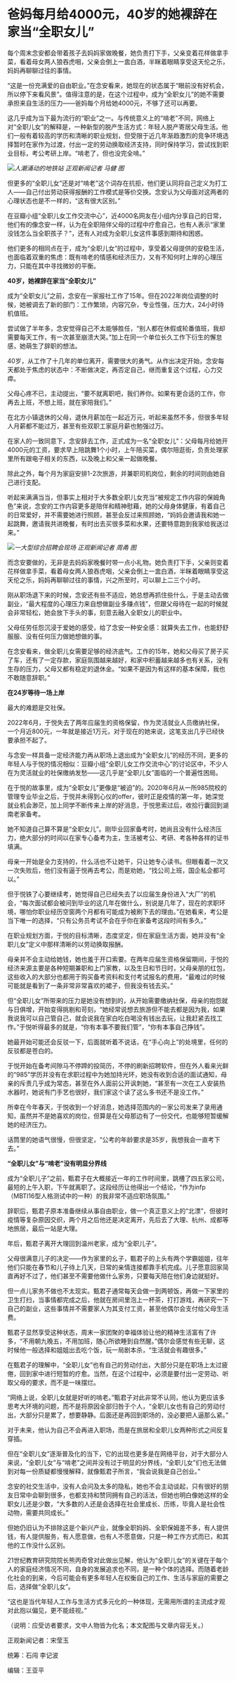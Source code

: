 # 爸妈每月给4000元，40岁的她裸辞在家当“全职女儿”

每个周末念安都会带着孩子去妈妈家做晚餐，她负责打下手，父亲变着花样做拿手菜，看着母女两人狼吞虎咽，父亲会倒上一盅白酒，半眯着眼睛享受这天伦之乐，妈妈再聊聊过往的事情。

“这是一份充满爱的自由职业。”在念安看来，她现在的状态属于“眼前没有好机会，所以停下来看风景”。值得注意的是，在这个过程中，成为“全职女儿”的她不需要承担来自生活的压力——爸妈每个月给她4000元，不够了还可以再要。

这几乎成为当下最为流行的“职业”之一。与传统意义上的“啃老”不同，网络上对“全职儿女”的解释是，一种新型的脱产生活方式：年轻人脱产寄居父母生活。他们一般有着较高的学历和清晰的职业规划，但受限于近几年渐趋激烈的竞争环境选择暂时在家作为过渡，付出一定的劳动换取经济支持，同时保持学习，尝试找到职业目标，考公考研上岸。“啃老了，但也没完全啃。”

![](https://inews.gtimg.com/news_bt/OL_1wKbzhWnUR8v4miR5VQLpECtKs26G1vvaWWrVsOllAAA/1000)_人潮涌动的地铁站
正观新闻记者 马健 图_

但更多的“全职儿女”还是对“啃老”这个词存在抗拒，他们更认同将自己定义为打工人——自己付出劳动获得报酬的工作模式是等价交换。念安认为父母面对这两者的心理状态也是不一样的，“这有很大区别。”

在豆瓣小组“全职儿女工作交流中心”，近4000名网友在小组内分享自己的日常，他们有的像念安一样，认为在全职陪伴父母的过程中疗愈自己，也有人表示“家里没钱怎么当全职孩子？”，还有人对成为全职儿女这件事感到期待和困惑。

他们更多的相同点在于，成为“全职儿女”的过程中，享受着父母提供的安稳生活，也面临着双重的焦虑：既有啃老的情感和经济压力，又有不知何时上岸的心理压力，只能在其中寻找微妙的平衡。

**40岁，她裸辞在家当“全职女儿”**

成为“全职女儿”之前，念安在一家报社工作了15年。但在2022年岗位调整的时候，她被调去了新的部门：工作繁琐，内容冗杂，专业性强，压力大，24小时待机值班。

尝试做了半年多，念安觉得自己不太能够胜任，“别人都在休假或轮番值班，我却需要每天工作，有一次甚至崩溃大哭。”加上在同一个单位长久工作下衍生的懈怠感，她萌生了辞职的想法。

40岁，从工作了十几年的单位离开，需要很大的勇气。从作出决定开始，念安每天都处于焦虑的状态中：不断做决定，再否定自己，继而重复这个过程，心力交瘁。

父母心疼不已，主动提出，“要不就离职吧，我们养你。如果有更合适的工作，你再去上班，不想上班，就在家陪我们。”

在北方小镇退休的父母，退休月薪加在一起近万元，听起来虽然不多，但很多年轻人月薪都不能过万，甚至有些双职工家庭月薪也勉强过万。

在家人的一致同意下，念安辞去工作，正式成为一名“全职女儿”：父母每月给她开4000元的工资，要求早上陪跳舞1个小时，上午陪买菜，偶尔陪逛街，负责处理家里所有跟电子相关的东西，以及晚上和父亲一起做晚餐。

除此之外，每个月为家庭安排1-2次旅游，并兼职司机岗位，剩余的时间则由她自己进行支配。

听起来满满当当，但事实上相对于大多数全职儿女充当“被规定工作内容的保姆角色”来说，念安的工作内容更多是陪伴和精神慰藉，她的父母身体健康，有着自己的日常爱好，并不需要她进行照顾，甚至会反过来照顾她，“妈妈会邀请我和她一起跳舞，邀请我共进晚餐，有时出去买很多菜和水果，还要特意跑到我家给我送过来。”

![](https://inews.gtimg.com/news_bt/O4_9f0wrXuFM2XqmcnkIUo_nAHGrqKkImT3pXWBz3rPx4AA/1000)_一大型综合招聘会现场
正观新闻记者 周甬 图_

而念安要做的，无非是去妈妈家晚餐时带一点小礼物。她负责打下手，父亲则变着花样做拿手菜，看着母女两人狼吞虎咽，父亲会倒上一盅白酒，半眯着眼睛享受这天伦之乐，妈妈再聊聊过往的事情，兴之所至时，可以聊上二三个小时。

刚从职场退下来的时候，念安还有些不适应，她总想再抓住些什么，于是主动去做副业，“最大程度的心理压力来自想做副业多赚点钱”，但跟父母待在一起的时候就会非常轻松，她会放下手头的事，刻意去融入全职女儿的职业中。

父母任劳任怨沉浸于爱她的感受，给了念安一种安全感：就算失去工作，也能舒舒服服、没有任何压力做她想做的事。

在念安看来，做全职儿女需要足够的经济底气。工作的15年，她和父母买了房子买了车，还有了一定存款，家庭氛围越来越好，和家中积蓄越来越多也有关系，没有生存的压力，父母又都有稳定的退休金。“如果不是因为有这样的基本保障，我也不敢随意辞职。”

**在24岁等待一场上岸**

最大的难题是交社保。

2022年6月，于悦失去了两年应届生的资格保留，作为灵活就业人员缴纳社保，一个月近800元，一年就是接近1万元，对于现在的她来说，这笔支出几乎已经快要承担不起了。

与念安一样具备一定经济能力再从职场上退出成为“全职女儿”的经历不同，更多的年轻人与于悦的情况相似：豆瓣小组“全职儿女工作交流中心”的讨论区中，不少人在为灵活就业的社保缴纳发愁——这几乎是“全职儿女”面临的一个普遍性困局。

在于悦的故事里，成为“全职女儿”更像是“被迫”的。2020年6月从一所985院校的管理专业毕业之后，于悦并未得到心仪的offer，彼时正是疫情的第一年，她深觉就业机会渺茫，加上同学不断传来上岸的好消息，于悦思索过后，收拾行囊回到湖南老家备考。

她不知道自己算不算是“全职女儿”。刚毕业回家备考时，她尚且没有什么经济压力，绝大部分的时间以在家专心备考为主，生活被考公、考研、考各种各样的证书填满。

母亲一开始是全力支持的，什么活也不让她干，只让她专心读书。但眼看着一次又一次失败后，他们没有逼于悦再去考公，而是劝她，“找公司上班，国企私企都可以。”

但于悦铁了心要继续考，她觉得自己已经失去了以应届生身份进入“大厂”的机会，“每次面试都会被问到毕业的这几年在做什么，别说是几年了，现在的求职环境，哪怕你职业经历空窗两个月都有可能成为被刷下去的理由。”在她看来，考公是当下唯一的选择，“只有公务员考试不会在乎你在家备考这段时间有多久。”

在职业规划方面，于悦的目标清晰，态度坚定，但在家庭生活方面，她并没有“全职儿女”定义中那样清晰的以劳动换取报酬。

母亲并不会主动给她钱，她也羞于开口索要。在两年应届生资格保留期间，于悦的经济来源主要是各种短期兼职和上门家教，以及生日和节日时，父母亲朋的红包，这些收入的大部分也都用于购买备考资料和支付考试报名的费用，“最难过的时候可能就是看到了一条非常非常喜欢的裙子，但我没有钱去买。”

但“全职儿女”所带来的压力是她没有想到的，从开始需要缴纳社保，母亲的抱怨就与日俱增，开始变得挑剔和苛刻，“她经常说想去旅游但不能去都是因为我，如果我说我可以自己管自己，就会说我在家白吃白喝没有钱出去玩，让我赶紧去找工作。”于悦听得最多的就是，“你有本事不要我们管”，“你有本事自己挣钱”。

她最开始可能还会反驳一下，后面就听着不说话，在“手心向上”的处境里，任何的反驳都是苍白的。

于悦开始在备考间隙马不停蹄的投简历，不停的刷新招聘软件，但在外人看来光鲜的“985”学历并没有在求职过程中为她加持光环，她没有收到合适的面试通知，母亲的斥责几乎成为常态，甚至在外人面前公开讽刺她，“甚至有一次在工人安装热水器时，她说有门手艺也很好，我们家这个读了这么多书还不是没工作。”

所幸在今年春天，于悦收到一个好消息，她选择范围内的一家公司发来了录用通知，虽然并不是她喜欢的岗位，但算是在父母那边有了一份交代，也能够短暂缓解她的经济压力。

话筒里的她语气很慢，但很坚定，“公考的年龄要求是35岁，我想我会一直考下去。”

**“全职儿女”与“啃老”没有明显分界线**

成为“全职儿子”之前，甄君子在大概接近一年的工作时间里，跳槽了四五家公司，最短的上午入职，下午就离职了。这段经历让他得出一个结论，“作为infp（MBTI16型人格测试中的一种）的我非常不适应职场氛围。”

辞职后，甄君子原本准备继续从事自由职业，做一个真正意义上的“北漂”，但彼时疫情等复杂原因交织，两个月之后他还是决定离开，先后去了大理、杭州、成都等地旅居，最后一站是大理。

年后，甄君子离开大理回到温州老家，成为“全职儿子”。

父母很满意儿子的决定——作为家里的幺子，甄君子的上头有两个学霸姐姐，往年他们只能在春节和儿子待上几天，日常的亲情连接都靠手机完成。儿子愿意回家简直再好不过了，他们甚至不需要他做什么家务，只要每天陪在他们身边就挺好。

但一点儿家务不做也不太现实。甄君子通常每天会做一到两顿饭，再做一下家里的卫生打扫，当事情都完成之后，他就在房间里泡上一杯茶，打打游戏，再研究一下自己的副业，这些事情并不需要家人为其支付工资，甚至他偶尔会支付给父母生活费。

甄君子显然享受这种状态，周末一家团聚的幸福体验让他的精神生活富有了许多，“不用朝九晚五，不用加班，随心所欲睡到自然醒。”偶尔会感觉有些无聊，这时候他一般选择和姐姐出去吃个饭，玩一局剧本杀，“生活就会有趣很多。”

在甄君子的理解中，“全职儿女”也有自己的劳动付出，大部分只是在职场上太过疲倦，回到家中进行短暂的疗愈。当然，在这个过程中，必须是要付出一定劳动、听取父母的要求，而不是一味摆烂。

“网络上说，全职儿女就是好听的啃老。”甄君子对此非常不认同，他认为更应该多思考大环境的问题，而不是将原因全部归咎于个人，“全职儿女也有自己的劳动付出，大部分只是累了，想要静静。后面还是再回到职场的，没必要把人逼那么紧。”

对于未来，他认为自己不会再进入职场，而是在旅居和全职儿女两种形式之间反复穿插。

但在“全职儿女”逐渐普及化的当下，它的出现也更多是在网络平台，对于大部分人来说，“全职儿女”与“啃老”之间并没有过于明显的分界线，“全职儿女”们也无法做到对每一份质疑都慢慢解释，就像甄君子所言，“我会说我是自己创业。”

念安的社交生活中，没有人会问及太多的隐私，她也不会主动谈起，只有很好的朋友日常中会聊到很多，也都支持和赞同拥有自己的活法，但她也明白像她这样的全职女儿还是少数，“大多数的人还是会选择在社会里成长、历练，毕竟人是社会性动物，需要共同成长。”

但她仍旧认为不排除这是个新兴产业，就像全职妈妈、全职保姆差不多，有人提供钱，有人提供服务，有人愿意做，也有人不愿意做，只是一种工作方式而已，和其他的工作没什么区别。

21世纪教育研究院院长熊丙奇曾对此做出见解，他认为“全职儿女”的关键在于每个人的家庭经济情况不同，自身的发展追求也不同，是一种个体的选择。而随着老龄化社会的到来，今后可能会有更多年轻人在权衡自己的工作、生活与家庭的需要之后，选择做“全职儿女”。

“这也是当代年轻人工作与生活方式多元化的一种体现，无需用所谓的主流成才观对此抱以偏见，更不能歧视。”

（说明：应受访者要求，文中人物皆为化名；本文配图与文章内容无关。）

正观新闻记者：宋莹玉

统筹：石闯 李记波

编辑：王亚平

